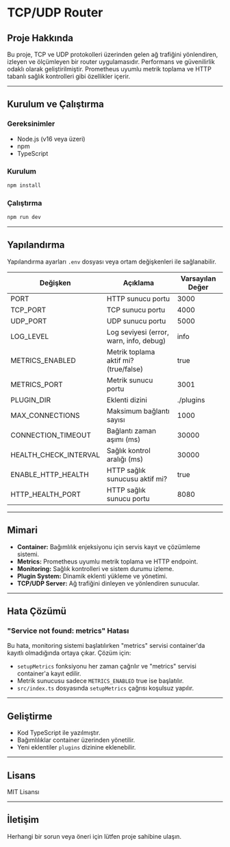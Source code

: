 # TCP/UDP Router

## Proje Hakkında

Bu proje, TCP ve UDP protokolleri üzerinden gelen ağ trafiğini yönlendiren, izleyen ve ölçümleyen bir router uygulamasıdır. Performans ve güvenilirlik odaklı olarak geliştirilmiştir. Prometheus uyumlu metrik toplama ve HTTP tabanlı sağlık kontrolleri gibi özellikler içerir.

---

## Kurulum ve Çalıştırma

### Gereksinimler

- Node.js (v16 veya üzeri)
- npm
- TypeScript

### Kurulum

```bash
npm install
```

### Çalıştırma

```bash
npm run dev
```

---

## Yapılandırma

Yapılandırma ayarları `.env` dosyası veya ortam değişkenleri ile sağlanabilir.

| Değişken            | Açıklama                          | Varsayılan Değer |
|---------------------|---------------------------------|------------------|
| PORT                | HTTP sunucu portu                | 3000             |
| TCP_PORT            | TCP sunucu portu                 | 4000             |
| UDP_PORT            | UDP sunucu portu                 | 5000             |
| LOG_LEVEL           | Log seviyesi (error, warn, info, debug) | info       |
| METRICS_ENABLED     | Metrik toplama aktif mi? (true/false) | true          |
| METRICS_PORT        | Metrik sunucu portu              | 3001             |
| PLUGIN_DIR          | Eklenti dizini                   | ./plugins        |
| MAX_CONNECTIONS     | Maksimum bağlantı sayısı         | 1000             |
| CONNECTION_TIMEOUT  | Bağlantı zaman aşımı (ms)        | 30000            |
| HEALTH_CHECK_INTERVAL | Sağlık kontrol aralığı (ms)    | 30000            |
| ENABLE_HTTP_HEALTH  | HTTP sağlık sunucusu aktif mi?   | true             |
| HTTP_HEALTH_PORT    | HTTP sağlık sunucu portu         | 8080             |

---

## Mimari

- **Container:** Bağımlılık enjeksiyonu için servis kayıt ve çözümleme sistemi.
- **Metrics:** Prometheus uyumlu metrik toplama ve HTTP endpoint.
- **Monitoring:** Sağlık kontrolleri ve sistem durumu izleme.
- **Plugin System:** Dinamik eklenti yükleme ve yönetimi.
- **TCP/UDP Server:** Ağ trafiğini dinleyen ve yönlendiren sunucular.

---

## Hata Çözümü

### "Service not found: metrics" Hatası

Bu hata, monitoring sistemi başlatılırken "metrics" servisi container'da kayıtlı olmadığında ortaya çıkar. Çözüm için:

- `setupMetrics` fonksiyonu her zaman çağrılır ve "metrics" servisi container'a kayıt edilir.
- Metrik sunucusu sadece `METRICS_ENABLED` true ise başlatılır.
- `src/index.ts` dosyasında `setupMetrics` çağrısı koşulsuz yapılır.

---

## Geliştirme

- Kod TypeScript ile yazılmıştır.
- Bağımlılıklar container üzerinden yönetilir.
- Yeni eklentiler `plugins` dizinine eklenebilir.

---

## Lisans

MIT Lisansı

---

## İletişim

Herhangi bir sorun veya öneri için lütfen proje sahibine ulaşın.
